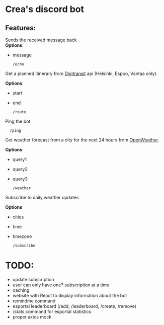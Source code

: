 Crea's discord bot
======

## Features:


Sends the received message back  
**Options**:
- message

      /echo
      
Get a planned itinerary from [Digitransit](https://digitransit.fi/en/developers/apis/4-realtime-api/) api (Helsinki, Espoo, Vantaa only).

**Options**:
- start
- end


      /route

Ping the bot

      /ping

Get weather forecast from a city for the next 24 hours from [OpenWeather](https://openweathermap.org/api).

**Options**:
- query1
- query2
- query3

      /weather

Subscribe to daily weather updates

**Options**
- cities
- time
- timezone

      /subscribe

TODO:
====
- update subscription
- user can only have one? subscription at a time
- caching
- website with React to display information about the bot
- remindme command
- esportal leaderboard (/add, /leaderboard, /create, /remove)
- /stats command for esportal statistics
- proper axios mock
